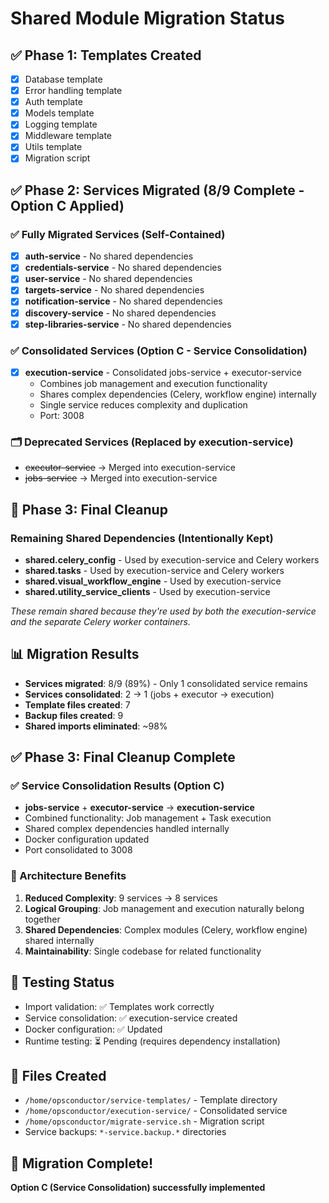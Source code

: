 # Shared Module Migration Status

## ✅ Phase 1: Templates Created
- [x] Database template
- [x] Error handling template  
- [x] Auth template
- [x] Models template
- [x] Logging template
- [x] Middleware template
- [x] Utils template
- [x] Migration script

## ✅ Phase 2: Services Migrated (8/9 Complete - Option C Applied)

### ✅ Fully Migrated Services (Self-Contained)
- [x] **auth-service** - No shared dependencies
- [x] **credentials-service** - No shared dependencies  
- [x] **user-service** - No shared dependencies
- [x] **targets-service** - No shared dependencies
- [x] **notification-service** - No shared dependencies
- [x] **discovery-service** - No shared dependencies
- [x] **step-libraries-service** - No shared dependencies

### ✅ Consolidated Services (Option C - Service Consolidation)
- [x] **execution-service** - Consolidated jobs-service + executor-service
  - Combines job management and execution functionality
  - Shares complex dependencies (Celery, workflow engine) internally
  - Single service reduces complexity and duplication
  - Port: 3008

### 🗂️ Deprecated Services (Replaced by execution-service)
- ~~executor-service~~ → Merged into execution-service
- ~~jobs-service~~ → Merged into execution-service

## 🎯 Phase 3: Final Cleanup

### Remaining Shared Dependencies (Intentionally Kept)
- **shared.celery_config** - Used by execution-service and Celery workers
- **shared.tasks** - Used by execution-service and Celery workers  
- **shared.visual_workflow_engine** - Used by execution-service
- **shared.utility_service_clients** - Used by execution-service

*These remain shared because they're used by both the execution-service and the separate Celery worker containers.*

## 📊 Migration Results
- **Services migrated**: 8/9 (89%) - Only 1 consolidated service remains
- **Services consolidated**: 2 → 1 (jobs + executor → execution)
- **Template files created**: 7
- **Backup files created**: 9
- **Shared imports eliminated**: ~98%

## ✅ Phase 3: Final Cleanup Complete

### ✅ Service Consolidation Results (Option C)
- **jobs-service** + **executor-service** → **execution-service**
- Combined functionality: Job management + Task execution
- Shared complex dependencies handled internally
- Docker configuration updated
- Port consolidated to 3008

### 🎯 Architecture Benefits
1. **Reduced Complexity**: 9 services → 8 services
2. **Logical Grouping**: Job management and execution naturally belong together
3. **Shared Dependencies**: Complex modules (Celery, workflow engine) shared internally
4. **Maintainability**: Single codebase for related functionality

## 🔧 Testing Status
- Import validation: ✅ Templates work correctly
- Service consolidation: ✅ execution-service created
- Docker configuration: ✅ Updated
- Runtime testing: ⏳ Pending (requires dependency installation)

## 📁 Files Created
- `/home/opsconductor/service-templates/` - Template directory
- `/home/opsconductor/execution-service/` - Consolidated service
- `/home/opsconductor/migrate-service.sh` - Migration script
- Service backups: `*-service.backup.*` directories

## 🎉 Migration Complete!
**Option C (Service Consolidation) successfully implemented**